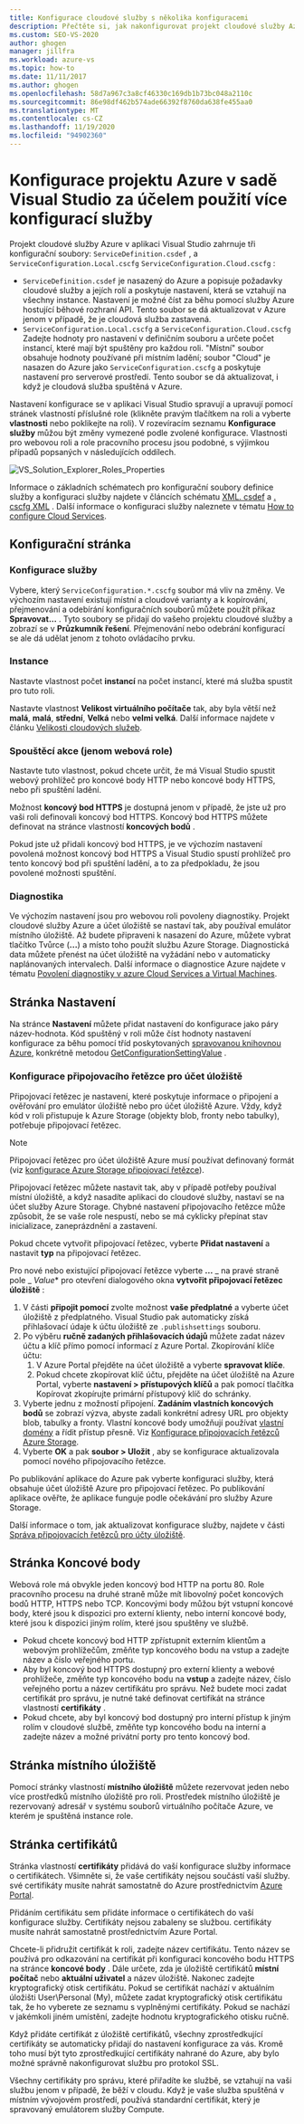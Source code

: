 ```yaml
---
title: Konfigurace cloudové služby s několika konfiguracemi
description: Přečtěte si, jak nakonfigurovat projekt cloudové služby Azure změnou souborů ServiceDefinition. csdef, ServiceConfiguration. Local. cscfg a ServiceConfiguration. Cloud. cscfg.
ms.custom: SEO-VS-2020
author: ghogen
manager: jillfra
ms.workload: azure-vs
ms.topic: how-to
ms.date: 11/11/2017
ms.author: ghogen
ms.openlocfilehash: 58d7a967c3a8cf46330c169db1b73bc048a2110c
ms.sourcegitcommit: 86e98df462b574ade66392f8760da638fe455aa0
ms.translationtype: MT
ms.contentlocale: cs-CZ
ms.lasthandoff: 11/19/2020
ms.locfileid: "94902360"
---
```

# <a name="configuring-your-azure-project-in-visual-studio-to-use-multiple-service-configurations"></a>Konfigurace projektu Azure v sadě Visual Studio za účelem použití více konfigurací služby

Projekt cloudové služby Azure v aplikaci Visual Studio zahrnuje tři konfigurační soubory: `ServiceDefinition.csdef` , a `ServiceConfiguration.Local.cscfg` `ServiceConfiguration.Cloud.cscfg` :

- `ServiceDefinition.csdef` je nasazený do Azure a popisuje požadavky cloudové služby a jejích rolí a poskytuje nastavení, která se vztahují na všechny instance. Nastavení je možné číst za běhu pomocí služby Azure hostující běhové rozhraní API. Tento soubor se dá aktualizovat v Azure jenom v případě, že je cloudová služba zastavená.
- `ServiceConfiguration.Local.cscfg` a `ServiceConfiguration.Cloud.cscfg` Zadejte hodnoty pro nastavení v definičním souboru a určete počet instancí, které mají být spuštěny pro každou roli. "Místní" soubor obsahuje hodnoty používané při místním ladění; soubor "Cloud" je nasazen do Azure jako `ServiceConfiguration.cscfg` a poskytuje nastavení pro serverové prostředí. Tento soubor se dá aktualizovat, i když je cloudová služba spuštěná v Azure.

Nastavení konfigurace se v aplikaci Visual Studio spravují a upravují pomocí stránek vlastností příslušné role (klikněte pravým tlačítkem na roli a vyberte **vlastnosti** nebo poklikejte na roli). V rozevíracím seznamu **Konfigurace služby** můžou být změny vymezené podle zvolené konfigurace. Vlastnosti pro webovou roli a role pracovního procesu jsou podobné, s výjimkou případů popsaných v následujících oddílech.

![VS_Solution_Explorer_Roles_Properties](./media/vs-azure-tools-multiple-services-project-configurations/IC784076.png)

Informace o základních schématech pro konfigurační soubory definice služby a konfiguraci služby najdete v článcích schématu [XML. csdef](/azure/cloud-services/schema-csdef-file) a [. cscfg XML](/azure/cloud-services/schema-cscfg-file) . Další informace o konfiguraci služby naleznete v tématu [How to configure Cloud Services](/azure/cloud-services/cloud-services-how-to-configure-portal).

## <a name="configuration-page"></a>Konfigurační stránka

### <a name="service-configuration"></a>Konfigurace služby

Vybere, který `ServiceConfiguration.*.cscfg` soubor má vliv na změny. Ve výchozím nastavení existují místní a cloudové varianty a k kopírování, přejmenování a odebírání konfiguračních souborů můžete použít příkaz **Spravovat...** . Tyto soubory se přidají do vašeho projektu cloudové služby a zobrazí se v **Průzkumník řešení**. Přejmenování nebo odebrání konfigurací se ale dá udělat jenom z tohoto ovládacího prvku.

### <a name="instances"></a>Instance

Nastavte vlastnost počet **instancí** na počet instancí, které má služba spustit pro tuto roli.

Nastavte vlastnost **Velikost virtuálního počítače** tak, aby byla větší než **malá**, **malá**, **střední**, **Velká** nebo **velmi velká**.  Další informace najdete v článku [Velikosti cloudových služeb](/azure/cloud-services/cloud-services-sizes-specs).

### <a name="startup-action-web-role-only"></a>Spouštěcí akce (jenom webová role)

Nastavte tuto vlastnost, pokud chcete určit, že má Visual Studio spustit webový prohlížeč pro koncové body HTTP nebo koncové body HTTPS, nebo při spuštění ladění.

Možnost **koncový bod HTTPS** je dostupná jenom v případě, že jste už pro vaši roli definovali koncový bod HTTPS. Koncový bod HTTPS můžete definovat na stránce vlastností **koncových bodů** .

Pokud jste už přidali koncový bod HTTPS, je ve výchozím nastavení povolená možnost koncový bod HTTPS a Visual Studio spustí prohlížeč pro tento koncový bod při spuštění ladění, a to za předpokladu, že jsou povolené možnosti spuštění.

### <a name="diagnostics"></a>Diagnostika

Ve výchozím nastavení jsou pro webovou roli povoleny diagnostiky. Projekt cloudové služby Azure a účet úložiště se nastaví tak, aby používal emulátor místního úložiště. Až budete připraveni k nasazení do Azure, můžete vybrat tlačítko Tvůrce (**...**) a místo toho použít službu Azure Storage. Diagnostická data můžete přenést na účet úložiště na vyžádání nebo v automaticky naplánovaných intervalech. Další informace o diagnostice Azure najdete v tématu [Povolení diagnostiky v azure Cloud Services a Virtual Machines](/azure/cloud-services/cloud-services-dotnet-diagnostics).

## <a name="settings-page"></a>Stránka Nastavení

Na stránce **Nastavení** můžete přidat nastavení do konfigurace jako páry název-hodnota. Kód spuštěný v roli může číst hodnoty nastavení konfigurace za běhu pomocí tříd poskytovaných [spravovanou knihovnou Azure](/previous-versions/azure/dn602775(v=azure.11)), konkrétně metodou [GetConfigurationSettingValue](/previous-versions/azure/reference/ee772857(v=azure.100)) .

### <a name="configuring-a-connection-string-for-a-storage-account"></a>Konfigurace připojovacího řetězce pro účet úložiště

Připojovací řetězec je nastavení, které poskytuje informace o připojení a ověřování pro emulátor úložiště nebo pro účet úložiště Azure. Vždy, když kód v roli přistupuje k Azure Storage (objekty blob, fronty nebo tabulky), potřebuje připojovací řetězec.

> [!Note]
> Připojovací řetězec pro účet úložiště Azure musí používat definovaný formát (viz [konfigurace Azure Storage připojovací řetězce](/azure/storage/common/storage-configure-connection-string)).

Připojovací řetězec můžete nastavit tak, aby v případě potřeby používal místní úložiště, a když nasadíte aplikaci do cloudové služby, nastaví se na účet služby Azure Storage. Chybné nastavení připojovacího řetězce může způsobit, že se vaše role nespustí, nebo se má cyklicky přepínat stav inicializace, zaneprázdnění a zastavení.

Pokud chcete vytvořit připojovací řetězec, vyberte **Přidat nastavení** a nastavit **typ** na připojovací řetězec.

Pro nové nebo existující připojovací řetězce vyberte **...** _ na pravé straně pole _ *Value** pro otevření dialogového okna **vytvořit připojovací řetězec úložiště** :

1. V části **připojit pomocí** zvolte možnost **vaše předplatné** a vyberte účet úložiště z předplatného. Visual Studio pak automaticky získá přihlašovací údaje k účtu úložiště ze `.publishsettings` souboru.
1. Po výběru **ručně zadaných přihlašovacích údajů** můžete zadat název účtu a klíč přímo pomocí informací z Azure Portal. Zkopírování klíče účtu:
    1. V Azure Portal přejděte na účet úložiště a vyberte **spravovat klíče**.
    1. Pokud chcete zkopírovat klíč účtu, přejděte na účet úložiště na Azure Portal, vyberte **nastavení > přístupových klíčů** a pak pomocí tlačítka Kopírovat zkopírujte primární přístupový klíč do schránky.
1. Vyberte jednu z možností připojení. **Zadáním vlastních koncových bodů** se zobrazí výzva, abyste zadali konkrétní adresy URL pro objekty blob, tabulky a fronty. Vlastní koncové body umožňují používat [vlastní domény](/azure/storage/blobs/storage-custom-domain-name) a řídit přístup přesně. Viz [Konfigurace připojovacích řetězců Azure Storage](/azure/storage/common/storage-configure-connection-string).
1. Vyberte **OK** a pak **soubor > Uložit** , aby se konfigurace aktualizovala pomocí nového připojovacího řetězce.

Po publikování aplikace do Azure pak vyberte konfiguraci služby, která obsahuje účet úložiště Azure pro připojovací řetězec. Po publikování aplikace ověřte, že aplikace funguje podle očekávání pro služby Azure Storage.

Další informace o tom, jak aktualizovat konfigurace služby, najdete v části [Správa připojovacích řetězců pro účty úložiště](vs-azure-tools-configure-roles-for-cloud-service.md#manage-connection-strings-for-storage-accounts).

## <a name="endpoints-page"></a>Stránka Koncové body

Webová role má obvykle jeden koncový bod HTTP na portu 80. Role pracovního procesu na druhé straně může mít libovolný počet koncových bodů HTTP, HTTPS nebo TCP. Koncovými body můžou být vstupní koncové body, které jsou k dispozici pro externí klienty, nebo interní koncové body, které jsou k dispozici jiným rolím, které jsou spuštěny ve službě.

- Pokud chcete koncový bod HTTP zpřístupnit externím klientům a webovým prohlížečům, změňte typ koncového bodu na vstup a zadejte název a číslo veřejného portu.
- Aby byl koncový bod HTTPS dostupný pro externí klienty a webové prohlížeče, změňte typ koncového bodu na **vstup** a zadejte název, číslo veřejného portu a název certifikátu pro správu. Než budete moci zadat certifikát pro správu, je nutné také definovat certifikát na stránce vlastností **certifikáty** .
- Pokud chcete, aby byl koncový bod dostupný pro interní přístup k jiným rolím v cloudové službě, změňte typ koncového bodu na interní a zadejte název a možné privátní porty pro tento koncový bod.

## <a name="local-storage-page"></a>Stránka místního úložiště

Pomocí stránky vlastností **místního úložiště** můžete rezervovat jeden nebo více prostředků místního úložiště pro roli. Prostředek místního úložiště je rezervovaný adresář v systému souborů virtuálního počítače Azure, ve kterém je spuštěná instance role.

## <a name="certificates-page"></a>Stránka certifikátů

Stránka vlastností **certifikáty** přidává do vaší konfigurace služby informace o certifikátech. Všimněte si, že vaše certifikáty nejsou součástí vaší služby. své certifikáty musíte nahrát samostatně do Azure prostřednictvím [Azure Portal](https://portal.azure.com).

Přidáním certifikátu sem přidáte informace o certifikátech do vaší konfigurace služby. Certifikáty nejsou zabaleny se službou. certifikáty musíte nahrát samostatně prostřednictvím Azure Portal.

Chcete-li přidružit certifikát k roli, zadejte název certifikátu. Tento název se používá pro odkazování na certifikát při konfiguraci koncového bodu HTTPS na stránce **koncové body** . Dále určete, zda je úložiště certifikátů **místní počítač** nebo **aktuální uživatel** a název úložiště. Nakonec zadejte kryptografický otisk certifikátu. Pokud se certifikát nachází v aktuálním úložišti User\Personal (My), můžete zadat kryptografický otisk certifikátu tak, že ho vyberete ze seznamu s vyplněnými certifikáty. Pokud se nachází v jakémkoli jiném umístění, zadejte hodnotu kryptografického otisku ručně.

Když přidáte certifikát z úložiště certifikátů, všechny zprostředkující certifikáty se automaticky přidají do nastavení konfigurace za vás. Kromě toho musí být tyto zprostředkující certifikáty nahrané do Azure, aby bylo možné správně nakonfigurovat službu pro protokol SSL.

Všechny certifikáty pro správu, které přiřadíte ke službě, se vztahují na vaši službu jenom v případě, že běží v cloudu. Když je vaše služba spuštěná v místním vývojovém prostředí, používá standardní certifikát, který je spravovaný emulátorem služby Compute.
